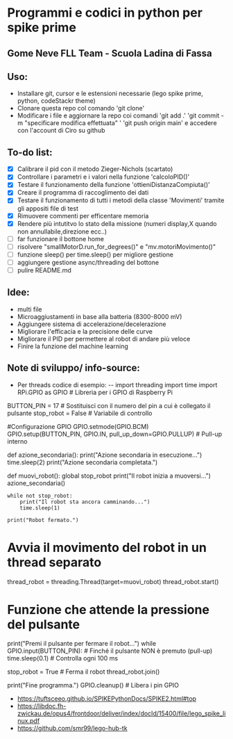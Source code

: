 # Programmi e codici in python per spike prime
## Gome Neve FLL Team - Scuola Ladina di Fassa
## Uso:
- Installare git, cursor e le estensioni necessarie (lego spike prime, python, codeStackr theme)
- Clonare questa repo col comando 'git clone'
- Modificare i file e aggiornare la repo coi comandi 'git add .' 'git commit -m "specificare modifica effettuata" ' 'git push origin main' e accedere con l'account di Ciro su github
## To-do list:
- [X] Calibrare il pid con il metodo Zieger-Nichols (scartato)
- [x] Controllare i parametri e i valori nella funzione 'calcoloPID()' 
- [x] Testare il funzionamento della funzione 'ottieniDistanzaCompiuta()'
- [x] Creare il programma di raccoglimento dei dati
- [x] Testare il funzionamento di tutti i metodi della classe 'Movimenti' tramite gli appositi file di test
- [X] Rimuovere commenti per efficentare memoria
- [X] Rendere più intutitvo lo stato della missione (numeri display,X quando non annullabile,direzione ecc..)
- [ ] far funzionare il bottone home
- [ ] risolvere "smallMotorD.run_for_degrees()" e "mv.motoriMovimento()"
- [ ] funzione sleep() per time.sleep() per migliore gestione
- [ ] aggiungere gestione async/threading del bottone
- [ ] pulire README.md

## Idee:
- multi file
- Microaggiustamenti in base alla batteria (8300-8000 mV)
- Aggiungere sistema di accelerazione/decelerazione
- Migliorare l'efficacia e la precisione delle curve
- Migliorare il PID per permettere al robot di andare più veloce
- Finire la funzione del machine learning

## Note di sviluppo/ info-source:
- Per threads codice di esempio:
-- import threading
import time
import RPi.GPIO as GPIO  # Libreria per i GPIO di Raspberry Pi

BUTTON_PIN = 17  # Sostituisci con il numero del pin a cui è collegato il pulsante
stop_robot = False  # Variabile di controllo

 #Configurazione GPIO
GPIO.setmode(GPIO.BCM)  
GPIO.setup(BUTTON_PIN, GPIO.IN, pull_up_down=GPIO.PULLUP)  # Pull-up interno

def azione_secondaria():
    print("Azione secondaria in esecuzione...")
    time.sleep(2)
    print("Azione secondaria completata.")

def muovi_robot():
    global stop_robot
    print("Il robot inizia a muoversi...")
    azione_secondaria()

    while not stop_robot:
        print("Il robot sta ancora camminando...")
        time.sleep(1)

    print("Robot fermato.")

# Avvia il movimento del robot in un thread separato
thread_robot = threading.Thread(target=muovi_robot)
thread_robot.start()

# Funzione che attende la pressione del pulsante
print("Premi il pulsante per fermare il robot...")
while GPIO.input(BUTTON_PIN):  # Finché il pulsante NON è premuto (pull-up)
    time.sleep(0.1)  # Controlla ogni 100 ms

stop_robot = True  # Ferma il robot
thread_robot.join()

print("Fine programma.")
GPIO.cleanup()  # Libera i pin GPIO
- https://tuftsceeo.github.io/SPIKEPythonDocs/SPIKE2.html#top
- https://libdoc.fh-zwickau.de/opus4/frontdoor/deliver/index/docId/15400/file/lego_spike_linux.pdf
- https://github.com/smr99/lego-hub-tk
